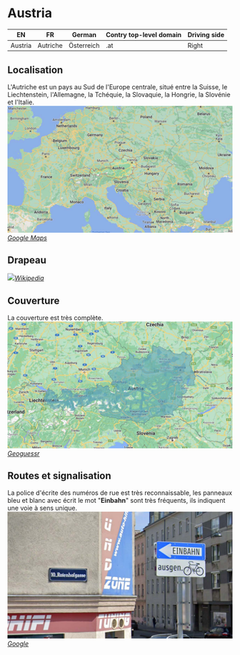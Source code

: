 # Austria

EN | FR | German | Contry top-level domain | Driving side
--- | --- | --- | --- | ---
Austria | Autriche | Österreich  | .at | Right

## Localisation

L'Autriche est un pays au Sud de l'Europe centrale, situé entre la Suisse, le Liechtenstein, l'Allemagne, la Tchéquie, la Slovaquie, la Hongrie, la Slovénie et l'Italie.  
<img src="src/at001.jpg" width="640">
*[Google Maps](https://www.google.com/maps)*

## Drapeau

<img src="https://upload.wikimedia.org/wikipedia/commons/thumb/4/41/Flag_of_Austria.svg/1280px-Flag_of_Austria.svg.png" width="640">*[Wikipedia](https://en.wikipedia.org/wiki/Austria)*

## Couverture
 
La couverture est très complète.  
<img src="src/at002.jpg" width="640">
*[Geoguessr](https://www.geoguessr.com/)*

## Routes et signalisation

La police d'écrite des numéros de rue est très reconnaissable, les panneaux bleu et blanc avec écrit le mot "**Einbahn**" sont très fréquents, ils indiquent une voie à sens unique.  
<img src="src/at003.jpg" width="640">
*[Google](https://earth.google.com/web)*
